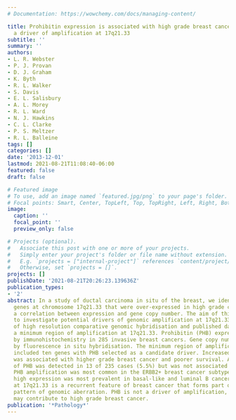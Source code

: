 ```yaml
---
# Documentation: https://wowchemy.com/docs/managing-content/

title: Prohibitin expression is associated with high grade breast cancer but is not
  a driver of amplification at 17q21.33
subtitle: ''
summary: ''
authors:
- L. R. Webster
- P. J. Provan
- D. J. Graham
- K. Byth
- R. L. Walker
- S. Davis
- E. L. Salisbury
- A. L. Morey
- R. L. Ward
- N. J. Hawkins
- C. L. Clarke
- P. S. Meltzer
- R. L. Balleine
tags: []
categories: []
date: '2013-12-01'
lastmod: 2021-08-21T11:08:40-06:00
featured: false
draft: false

# Featured image
# To use, add an image named `featured.jpg/png` to your page's folder.
# Focal points: Smart, Center, TopLeft, Top, TopRight, Left, Right, BottomLeft, Bottom, BottomRight.
image:
  caption: ''
  focal_point: ''
  preview_only: false

# Projects (optional).
#   Associate this post with one or more of your projects.
#   Simply enter your project's folder or file name without extension.
#   E.g. `projects = ["internal-project"]` references `content/project/deep-learning/index.md`.
#   Otherwise, set `projects = []`.
projects: []
publishDate: '2021-08-21T20:26:23.139636Z'
publication_types:
- '2'
abstract: In a study of ductal carcinoma in situ of the breast, we identified five
  genes at chromosome 17q21.33 that were over-expressed in high grade cases, and showed
  a correlation between expression and gene copy number. The aim of this study was
  to investigate potential drivers of genomic amplification at 17q21.33. Analysis
  of high resolution comparative genomic hybridisation and published data specified
  a minimum region of amplification at 17q21.33. Prohibitin (PHB) expression was examined
  by immunohistochemistry in 285 invasive breast cancers. Gene copy number was examined
  by fluorescence in situ hybridisation. The minimum region of amplification at 17q21.33
  included ten genes with PHB selected as a candidate driver. Increased PHB expression
  was associated with higher grade breast cancer and poorer survival. Amplification
  of PHB was detected in 13 of 235 cases (5.5%) but was not associated with PHB expression.
  PHB amplification was most common in the ERBB2+ breast cancer subtype, although
  high expression was most prevalent in basal-like and luminal B cancers. Amplification
  at 17q21.33 is a recurrent feature of breast cancer that forms part of a 'firestorm'
  pattern of genomic aberration. PHB is not a driver of amplification, however PHB
  may contribute to high grade breast cancer.
publication: '*Pathology*'
---
```

